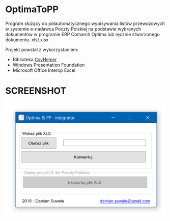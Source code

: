# OptimaToPP
Program służący do półautomatycznego wypisywania listów przewozowych w systemie e-nadawca Poczty Polskiej na podstawie wybranych dokumentów w programie ERP Comarch Optima lub ręcznie stworzonego dokumentu .xls/.xlsx

Projekt powstał z wykorzystaniem:
  - Biblioteka [CsvHelper](https://joshclose.github.io/CsvHelper/)
  - Windows Presentation Foundation
  - Microsoft Office Interop Excel

# SCREENSHOT
![Alt text](/OptimaToPP/screens/optima_01.jpg?raw=true "Optima integrator")
